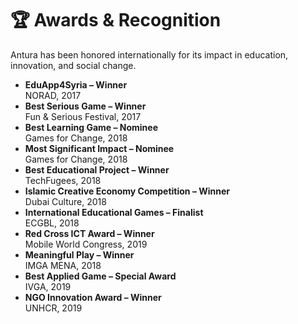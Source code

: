 # 🏆 Awards & Recognition

Antura has been honored internationally for its impact in education, innovation, and social change.

<ul class="awards-grid">
  <li>
    <strong>EduApp4Syria – Winner</strong><br/>
    NORAD, 2017
  </li>
  <li>
    <strong>Best Serious Game – Winner</strong><br/>
    Fun & Serious Festival, 2017
  </li>
  <li>
    <strong>Best Learning Game – Nominee</strong><br/>
    Games for Change, 2018
  </li>
  <li>
    <strong>Most Significant Impact – Nominee</strong><br/>
    Games for Change, 2018
  </li>
  <li>
    <strong>Best Educational Project – Winner</strong><br/>
    TechFugees, 2018
  </li>
  <li>
    <strong>Islamic Creative Economy Competition – Winner</strong><br/>
    Dubai Culture, 2018
  </li>
  <li>
    <strong>International Educational Games – Finalist</strong><br/>
    ECGBL, 2018
  </li>
  <li>
    <strong>Red Cross ICT Award – Winner</strong><br/>
    Mobile World Congress, 2019
  </li>
  <li>
    <strong>Meaningful Play – Winner</strong><br/>
    IMGA MENA, 2018
  </li>
  <li>
    <strong>Best Applied Game – Special Award</strong><br/>
    IVGA, 2019
  </li>
  <li>
    <strong>NGO Innovation Award – Winner</strong><br/>
    UNHCR, 2019
  </li>
</ul>
